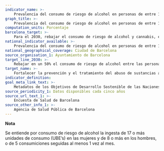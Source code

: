 ```yaml
---
indicator_name: >-
    Prevalencia del consumo de riesgo de alcohol en personas de entre 15 y 24 años
graph_title: >-
    Prevalencia del consumo de riesgo de alcohol en personas de entre 15 y 24 años
computation_units: Porcentaje
barcelona_target: >-
    Para el 2030, rebajar el consumo de riesgo de alcohol y cannabis, especialmente entre las personas jóvenes 
national_indicator_available: >-
    Prevalencia del consumo de riesgo de alcohol en personas de entre 15 y 24 años
national_geographical_coverage: Ciudad de Barcelona
source_organisation_1: Ayuntamiento de Barcelona
target_line_2030: >-
    Rebajar en un 50% el consumo de riesgo de alcohol entre las personas jóvenes con respecto a la situación del año 2016: Por debajo de 6,7%
target_name: >-
    Fortalecer la prevención y el tratamiento del abuso de sustancias adictivas, incluidos el uso indebido de estupefacientes y el consumo nocivo de alcohol
indicator_definition:
goal_meta_link_text: >-
    Metadatos de los Objetivos de Desarrollo Sostenible de las Naciones Unidas (pdf 894kB)
source_periodicity_1: Datos disponibles cada cinco años
source_url_text_1: >-
    Encuesta de Salud de Barcelona 
source_other_info_1: >-
    Agencia de Salud Pública de Barcelona
---
```

**Nota**

Se entiende por consumo de riesgo de alcohol la ingesta de 17 o más unidades de consumo (UBE’s) en las mujeres y de 8 o más en los hombres, o de 5 consumiciones seguidas al menos 1 vez al mes.
